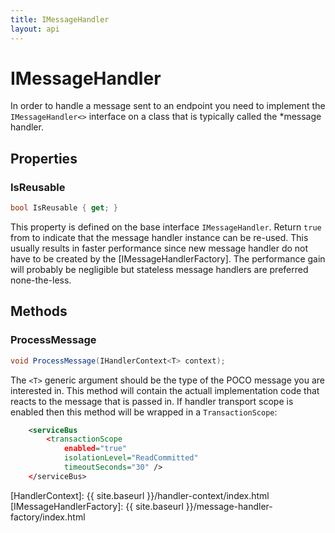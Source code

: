 ```yaml
---
title: IMessageHandler
layout: api
---
```

# IMessageHandler

In order to handle a message sent to an endpoint you need to implement the `IMessageHandler<>` interface on a class that is typically called the *message handler.

## Properties

### IsReusable

``` c#
bool IsReusable { get; }
```

This property is defined on the base interface `IMessageHandler`.  Return `true` from to indicate that the message handler instance can be re-used.  This usually results in faster performance since new message handler do not have to be created by the [IMessageHandlerFactory].  The performance gain will probably be negligible but stateless message handlers are preferred none-the-less.

## Methods

### ProcessMessage

``` c#
void ProcessMessage(IHandlerContext<T> context);
```

The `<T>` generic argument should be the type of the POCO message you are interested in.  This method will contain the actuall implementation code that reacts to the message that is passed in.  If handler transport scope is enabled then this method will be wrapped in a `TransactionScope`:

```xml
	<serviceBus
		<transactionScope
			enabled="true"
			isolationLevel="ReadCommitted"
			timeoutSeconds="30" />
	</serviceBus>
```

[HandlerContext]: {{ site.baseurl }}/handler-context/index.html
[IMessageHandlerFactory]: {{ site.baseurl }}/message-handler-factory/index.html
